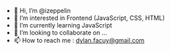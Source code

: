 - 👋 Hi, I’m @izeppelin
- 👀 I’m interested in Frontend (JavaScript, CSS, HTML)
- 🌱 I’m currently learning JavaScript
- 💞️ I’m looking to collaborate on ...
- 📫 How to reach me : dylan.facuy@gmail.com

<!---
izeppelin/izeppelin is a ✨ special ✨ repository because its `README.md` (this file) appears on your GitHub profile.
You can click the Preview link to take a look at your changes.
--->
